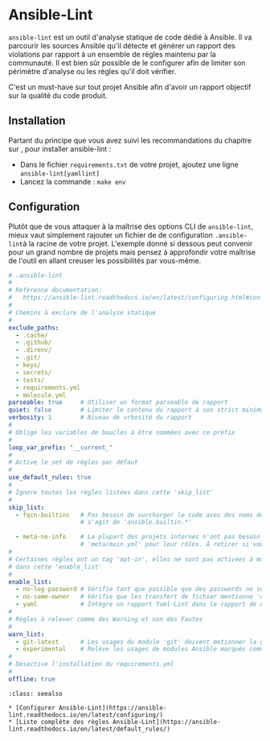 # Ansible-Lint

`ansible-lint` est un outil d'analyse statique de code dédié à Ansible. Il va parcourir les sources Ansible qu'il 
détecte et générer un rapport des violations par rapport à un ensemble de règles maintenu par la communauté. Il est bien
sûr possible de le configurer afin de limiter son périmètre d'analyse ou les règles qu'il doit vérifier.

C'est un must-have sur tout projet Ansible afin d'avoir un rapport objectif sur la qualité du code produit.


## Installation

Partant du principe que vous avez suivi les recommandations du chapitre sur [](/basics/__index.md), pour installer ansible-lint :

* Dans le fichier `requirements.txt` de votre projet, ajoutez une ligne `ansible-lint[yamllint]`
* Lancez la commande : `make env`

## Configuration

Plutôt que de vous attaquer à la maîtrise des options CLI de `ansible-lint`, mieux vaut simplement rajouter un fichier de 
de configuration `.ansible-lint`à la racine de votre projet. L'exemple donné si dessous peut convenir pour un grand nombre de projets
mais pensez à approfondir votre maîtrise de l'outil en allant creuser les possibilités par vous-même.

```yaml
# .ansible-lint
#
# Reference documentation: 
#   https://ansible-lint.readthedocs.io/en/latest/configuring.html#configuration-file
#
# Chemins à exclure de l'analyse statique
#
exclude_paths:
  - .cache/  
  - .github/
  - .direnv/
  - .git/
  - keys/
  - secrets/
  - tests/
  - requirements.yml
  - molecule.yml
parseable: true     # Utiliser un format parseable de rapport
quiet: false        # Limiter le contenu du rapport à son strict minimum.
verbosity: 1        # Niveau de vrbosité du rapport
#
# Oblige les variables de boucles à être nommées avec ce préfix
#
loop_var_prefix: "__current_"
#
# Active le set de règles par défaut
#
use_default_rules: true
#
# Ignore toutes les règles listées dans cette 'skip_list'
#
skip_list:
  - fqcn-builtins   # Pas besoin de surcharger le code avec des noms de module complet quand il 
                    # s'agit de 'ansible.builtin.*'

  - meta-no-info    # La plupart des projets internes n'ont pas besoin de renseigner un fichier
                    # 'meta/main.yml' pour leur rôles. Á retirer si vous comptez publier.
#
# Certaines règles ont un tag 'opt-in', elles ne sont pas activées à moins de les inclure
# dans cette 'enable_list'
#
enable_list:
  - no-log-password # Vérifie tant que possible que des passwords ne soient pas loggés
  - no-same-owner   # Vérifie que les transfert de fichier mentionne 'owner' et 'group'
  - yaml            # Intègre un rapport Yaml-Lint dans le rapport de Ansible-Lint
#
# Règles à relever comme des Warning et non des Fautes
#
warn_list:
  - git-latest      # Les usages du module 'git' doivent metionner la gitref ciblée.
  - experimental    # Relève les usages de modules Ansible marqués comme expérimentaux (par défaut)
#
# Désactive l'installation du requirements.yml
#
offline: true
```

```{admonition} Approfondir
:class: seealso

* [Configurer Ansible-Lint](https://ansible-lint.readthedocs.io/en/latest/configuring/)
* [Liste complète des règles Ansible-Lint](https://ansible-lint.readthedocs.io/en/latest/default_rules/)
```

